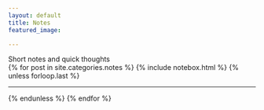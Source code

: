 ```yaml
---
layout: default
title: Notes
featured_image: 

---
```


<div class="featured-posts outer">
<div class="outer">  
  <div class="post-feed-title inner">Short notes and quick thoughts</div>
       <div class="post-feed inner-wide">
      {% for post in site.categories.notes %}
         {% include notebox.html %}
         {% unless forloop.last %}
           <hr class="note-separator">
         {% endunless %}
  {% endfor %}         
    </div>   
</div>
</div>
